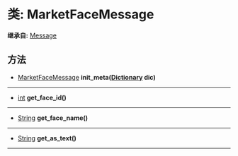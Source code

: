 # 类: MarketFaceMessage  
  
**继承自:** [Message](Message.md)  
  
## 方法 
  
- [MarketFaceMessage](MarketFaceMessage.md) **init_meta([Dictionary](https://docs.godotengine.org/en/latest/classes/class_dictionary.html) dic)**  
  
---  
  
- [int](https://docs.godotengine.org/en/latest/classes/class_int.html) **get_face_id()**  
  
---  
  
- [String](https://docs.godotengine.org/en/latest/classes/class_string.html) **get_face_name()**  
  
---  
  
- [String](https://docs.godotengine.org/en/latest/classes/class_string.html) **get_as_text()**  
  
---  
  

